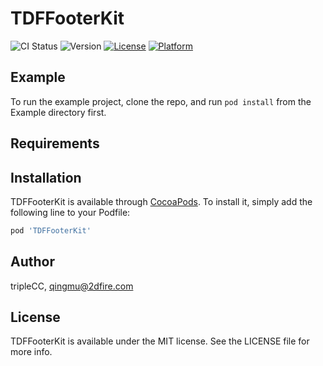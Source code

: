 # TDFFooterKit

![CI Status](http://git.2dfire-inc.com/ios/TDFFooterKit/pipelines)
![Version](http://git.2dfire-inc.com/ios/cocoapods-spec/tree/master/TDFFooterKit)
[![License](https://img.shields.io/cocoapods/l/TDFFooterKit.svg?style=flat)](http://cocoapods.org/pods/TDFFooterKit)
[![Platform](https://img.shields.io/cocoapods/p/TDFFooterKit.svg?style=flat)](http://cocoapods.org/pods/TDFFooterKit)

## Example

To run the example project, clone the repo, and run `pod install` from the Example directory first.

## Requirements

## Installation

TDFFooterKit is available through [CocoaPods](http://cocoapods.org). To install
it, simply add the following line to your Podfile:

```ruby
pod 'TDFFooterKit'
```

## Author

tripleCC, qingmu@2dfire.com

## License

TDFFooterKit is available under the MIT license. See the LICENSE file for more info.
